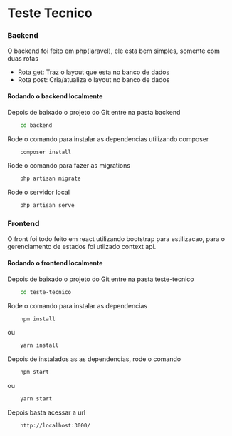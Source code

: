 # Teste Tecnico

### Backend

O backend foi feito em php(laravel), ele esta bem simples, somente com duas rotas

- Rota get: Traz o layout que esta no banco de dados
- Rota post: Cria/atualiza o layout no banco de dados

#### Rodando o backend localmente

Depois de baixado o projeto do Git entre na pasta backend

```bash
    cd backend
```

Rode o comando para instalar as dependencias utilizando composer

```bash
    composer install
```

Rode o comando para fazer as migrations

```bash
    php artisan migrate
```

Rode o servidor local

```bash
    php artisan serve
```

### Frontend

O front foi todo feito em react utilizando bootstrap para estilizacao, para o gerenciamento de estados foi utilzado context api.

#### Rodando o frontend localmente

Depois de baixado o projeto do Git entre na pasta teste-tecnico

```bash
    cd teste-tecnico
```

Rode o comando para instalar as dependencias

```bash
    npm install
```

ou

```bash
    yarn install
```

Depois de instalados as as dependencias, rode o comando

```bash
    npm start
```

ou

```bash
    yarn start
```

Depois basta acessar a url

```bash
    http://localhost:3000/
```
